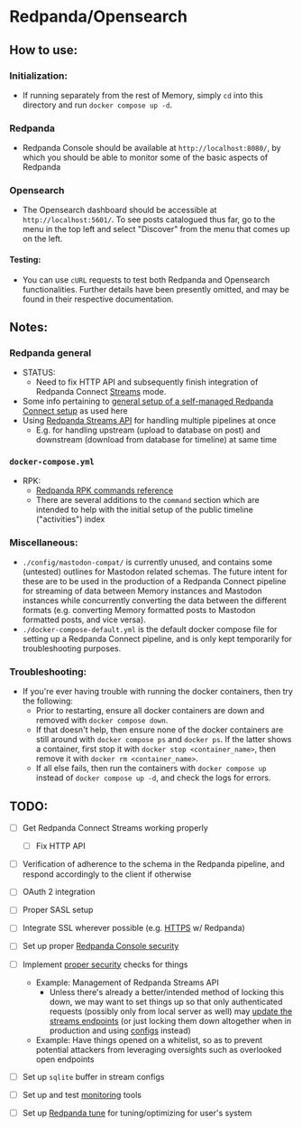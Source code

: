 
# Redpanda/Opensearch

## How to use:

### Initialization:
- If running separately from the rest of Memory, simply `cd` into this directory and run `docker compose up -d`.

### Redpanda
- Redpanda Console should be available at `http://localhost:8080/`, by which you should be able to monitor some of the basic aspects of Redpanda

### Opensearch
- The Opensearch dashboard should be accessible at `http://localhost:5601/`. To see posts catalogued thus far, go to the menu in the top left and select "Discover" from the menu that comes up on the left.
#### Testing:
- You can use `cURL` requests to test both Redpanda and Opensearch functionalities. Further details have been presently omitted, and may be found in their respective documentation.


## Notes:

### Redpanda general
- STATUS:
    - Need to fix HTTP API and subsequently finish integration of Redpanda Connect [Streams](https://docs.redpanda.com/redpanda-connect/guides/streams_mode/about/) mode.
- Some info pertaining to [general setup of a self-managed Redpanda Connect setup](https://docs.redpanda.com/current/get-started/quick-start/) as used here
- Using [Redpanda Streams API](https://docs.redpanda.com/redpanda-connect/guides/streams_mode/streams_api/) for handling multiple pipelines at once
    - E.g. for handling upstream (upload to database on post) and downstream (download from database for timeline) at same time

### `docker-compose.yml`
- RPK: 
    - [Redpanda RPK commands reference](https://docs.redpanda.com/current/reference/rpk/)
    - There are several additions to the `command` section which are intended to help with the initial setup of the public timeline ("activities") index

### Miscellaneous:
- `./config/mastodon-compat/` is currently unused, and contains some (untested) outlines for Mastodon related schemas. The future intent for these are to be used in the production of a Redpanda Connect pipeline for streaming of data between Memory instances and Mastodon instances while concurrently converting the data between the different formats (e.g. converting Memory formatted posts to Mastodon formatted posts, and vice versa).
- `./docker-compose-default.yml` is the default docker compose file for setting up a Redpanda Connect pipeline, and is only kept temporarily for troubleshooting purposes.

### Troubleshooting:
- If you're ever having trouble with running the docker containers, then try the following:
    - Prior to restarting, ensure all docker containers are down and removed with `docker compose down`.
    - If that doesn't help, then ensure none of the docker containers are still around with `docker compose ps` and `docker ps`. If the latter shows a container, first stop it with `docker stop <container_name>`, then remove it with `docker rm <container_name>`.
    - If all else fails, then run the containers with `docker compose up` instead of `docker compose up -d`, and check the logs for errors.


## TODO:
- [ ] Get Redpanda Connect Streams working properly
    - [ ] Fix HTTP API
- [ ] Verification of adherence to the schema in the Redpanda pipeline, and respond accordingly to the client if otherwise
- [ ] OAuth 2 integration
- [ ] Proper SASL setup
- [ ] Integrate SSL wherever possible (e.g. [HTTPS](https://docs.redpanda.com/redpanda-connect/components/http/about/) w/ Redpanda)
- [ ] Set up proper [Redpanda Console security](https://docs.redpanda.com/current/console/config/security/)
- [ ] Implement [proper security](https://docs.redpanda.com/current/manage/security/) checks for things
    - Example: Management of Redpanda Streams API
        - Unless there's already a better/intended method of locking this down, we may want to set things up so that only authenticated requests (possibly only from local server as well) may [update the streams endpoints](https://docs.redpanda.com/redpanda-connect/guides/streams_mode/using_rest_api/) (or just locking them down altogether when in production and using [configs](https://docs.redpanda.com/redpanda-connect/guides/streams_mode/using_config_files/) instead)
    - Example: Have things opened on a whitelist, so as to prevent potential attackers from leveraging oversights such as overlooked open endpoints 
- [ ] Set up `sqlite` buffer in stream configs
- [ ] Set up and test [monitoring](https://docs.redpanda.com/redpanda-connect/guides/monitoring/) tools
- [ ] Set up [Redpanda tune](https://docs.redpanda.com/current/reference/rpk/rpk-redpanda/rpk-redpanda-tune/) for tuning/optimizing for user's system

